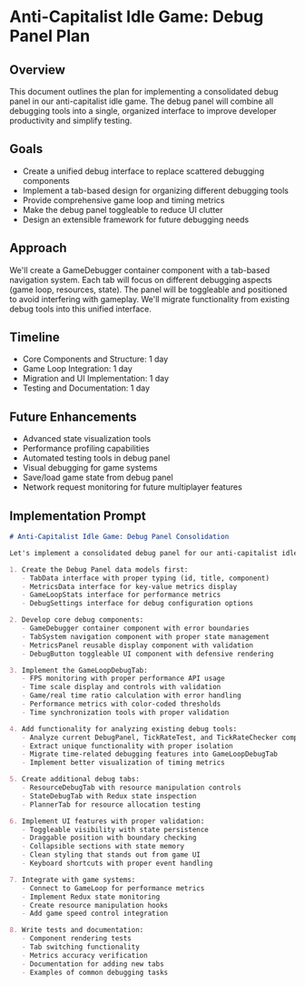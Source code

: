 # Anti-Capitalist Idle Game: Debug Panel Plan

## Overview
This document outlines the plan for implementing a consolidated debug panel in our anti-capitalist idle game. The debug panel will combine all debugging tools into a single, organized interface to improve developer productivity and simplify testing.

## Goals
- Create a unified debug interface to replace scattered debugging components
- Implement a tab-based design for organizing different debugging tools
- Provide comprehensive game loop and timing metrics
- Make the debug panel toggleable to reduce UI clutter
- Design an extensible framework for future debugging needs

## Approach
We'll create a GameDebugger container component with a tab-based navigation system. Each tab will focus on different debugging aspects (game loop, resources, state). The panel will be toggleable and positioned to avoid interfering with gameplay. We'll migrate functionality from existing debug tools into this unified interface.

## Timeline
- Core Components and Structure: 1 day
- Game Loop Integration: 1 day
- Migration and UI Implementation: 1 day
- Testing and Documentation: 1 day

## Future Enhancements
- Advanced state visualization tools
- Performance profiling capabilities
- Automated testing tools in debug panel
- Visual debugging for game systems
- Save/load game state from debug panel
- Network request monitoring for future multiplayer features

## Implementation Prompt

```markdown
# Anti-Capitalist Idle Game: Debug Panel Consolidation

Let's implement a consolidated debug panel for our anti-capitalist idle game, following our defensive programming patterns and component architecture. Please create:

1. Create the Debug Panel data models first:
   - TabData interface with proper typing (id, title, component)
   - MetricsData interface for key-value metrics display
   - GameLoopStats interface for performance metrics
   - DebugSettings interface for debug configuration options

2. Develop core debug components:
   - GameDebugger container component with error boundaries
   - TabSystem navigation component with proper state management
   - MetricsPanel reusable display component with validation
   - DebugButton toggleable UI component with defensive rendering

3. Implement the GameLoopDebugTab:
   - FPS monitoring with proper performance API usage
   - Time scale display and controls with validation
   - Game/real time ratio calculation with error handling
   - Performance metrics with color-coded thresholds
   - Time synchronization tools with proper validation

4. Add functionality for analyzing existing debug tools:
   - Analyze current DebugPanel, TickRateTest, and TickRateChecker components
   - Extract unique functionality with proper isolation
   - Migrate time-related debugging features into GameLoopDebugTab
   - Implement better visualization of timing metrics

5. Create additional debug tabs:
   - ResourceDebugTab with resource manipulation controls
   - StateDebugTab with Redux state inspection
   - PlannerTab for resource allocation testing

6. Implement UI features with proper validation:
   - Toggleable visibility with state persistence
   - Draggable position with boundary checking
   - Collapsible sections with state memory
   - Clean styling that stands out from game UI
   - Keyboard shortcuts with proper event handling

7. Integrate with game systems:
   - Connect to GameLoop for performance metrics
   - Implement Redux state monitoring
   - Create resource manipulation hooks
   - Add game speed control integration

8. Write tests and documentation:
   - Component rendering tests
   - Tab switching functionality
   - Metrics accuracy verification
   - Documentation for adding new tabs
   - Examples of common debugging tasks
```